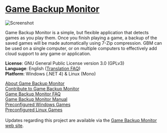 # [Game Backup Monitor](http://mikemaximus.github.io/gbm-web/)

![Screenshot](http://mikemaximus.github.io/gbm-web/images/manual/manual_01.jpg)

Game Backup Monitor is a simple, but flexible application that detects games as you play them.  Once you finish playing a game, a backup of the saved games will be made automatically using 7-Zip compression.  GBM can be used on a single computer, or on multiple computers to effectively add cloud support to any game or application.

**License**: GNU General Public License version 3.0 (GPLv3)<br />
**Language**: English ([Translation FAQ](http://mikemaximus.github.io/gbm-web/translations.html))<br />
**Platform**: Windows (.NET 4) & Linux (Mono)

[About Game Backup Monitor](http://mikemaximus.github.io/gbm-web/about.html) <br />
[Contribute to Game Backup Monitor](http://mikemaximus.github.io/gbm-web/contribute.html) <br />
[Game Backup Monitor FAQ](http://mikemaximus.github.io/gbm-web/faq.html) <br />
[Game Backup Monitor Manual](http://mikemaximus.github.io/gbm-web/manual.html) <br />
[Preconfigured Windows Games](http://mikemaximus.github.io/gbm-web/GBM_Official.xml) <br />
[Preconfigured Linux Games](http://mikemaximus.github.io/gbm-web/GBM_Official_Linux.xml) <br /> <br />
Updates regarding this project are available via the [Game Backup Monitor web site](http://mikemaximus.github.io/gbm-web/).
